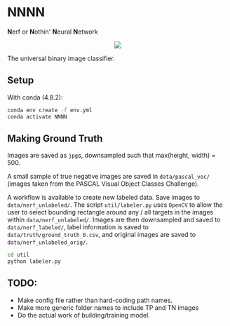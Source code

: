 # NNNN
**N**erf or **N**othin' **N**eural **N**etwork

<p align="center"> 
<img src="https://i.imgur.com/MFjRp4F.png">
</p>

The universal binary image classifier.

## Setup

With conda (4.8.2):
```bash
conda env create -f env.yml
conda activate NNNN
```

## Making Ground Truth

Images are saved as `jpg`s, downsampled such that max(height, width) = 500.

A small sample of true negative images are saved in `data/pascal_voc/` (images taken from the PASCAL Visual Object Classes Challenge).

A workflow is available to create new labeled data. Save images to `data/nerf_unlabeled/`. The script `util/labeler.py` uses `OpenCV` to allow the user to select bounding rectangle around any / all targets in the images within `data/nerf_unlabeled/`. Images are then downsampled and saved to `data/nerf_labeled/`, label information is saved to `data/truth/ground_truth_0.csv`, and original images are saved to `data/nerf_unlabeled_orig/`.

```bash
cd util
python labeler.py
```

## TODO:

- Make config file rather than hard-coding path names.
- Make more generic folder names to include TP and TN images
- Do the actual work of building/training model.
